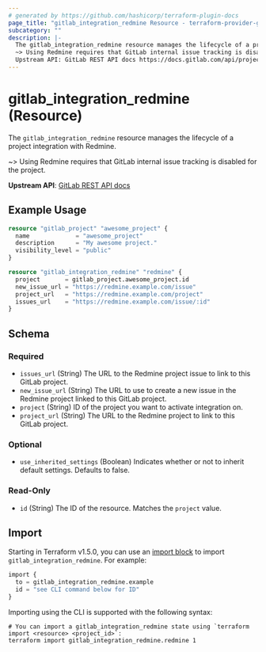 ```yaml
---
# generated by https://github.com/hashicorp/terraform-plugin-docs
page_title: "gitlab_integration_redmine Resource - terraform-provider-gitlab"
subcategory: ""
description: |-
  The gitlab_integration_redmine resource manages the lifecycle of a project integration with Redmine.
  ~> Using Redmine requires that GitLab internal issue tracking is disabled for the project.
  Upstream API: GitLab REST API docs https://docs.gitlab.com/api/project_integrations/#redmine
---
```


# gitlab_integration_redmine (Resource)

The `gitlab_integration_redmine` resource manages the lifecycle of a project integration with Redmine.

~> Using Redmine requires that GitLab internal issue tracking is disabled for the project.

**Upstream API**: [GitLab REST API docs](https://docs.gitlab.com/api/project_integrations/#redmine)

## Example Usage

```terraform
resource "gitlab_project" "awesome_project" {
  name             = "awesome_project"
  description      = "My awesome project."
  visibility_level = "public"
}

resource "gitlab_integration_redmine" "redmine" {
  project       = gitlab_project.awesome_project.id
  new_issue_url = "https://redmine.example.com/issue"
  project_url   = "https://redmine.example.com/project"
  issues_url    = "https://redmine.example.com/issue/:id"
}
```

<!-- schema generated by tfplugindocs -->
## Schema

### Required

- `issues_url` (String) The URL to the Redmine project issue to link to this GitLab project.
- `new_issue_url` (String) The URL to use to create a new issue in the Redmine project linked to this GitLab project.
- `project` (String) ID of the project you want to activate integration on.
- `project_url` (String) The URL to the Redmine project to link to this GitLab project.

### Optional

- `use_inherited_settings` (Boolean) Indicates whether or not to inherit default settings. Defaults to false.

### Read-Only

- `id` (String) The ID of the resource. Matches the `project` value.

## Import

Starting in Terraform v1.5.0, you can use an [import block](https://developer.hashicorp.com/terraform/language/import) to import `gitlab_integration_redmine`. For example:

```terraform
import {
  to = gitlab_integration_redmine.example
  id = "see CLI command below for ID"
}
```

Importing using the CLI is supported with the following syntax:

```shell
# You can import a gitlab_integration_redmine state using `terraform import <resource> <project_id>`:
terraform import gitlab_integration_redmine.redmine 1
```
